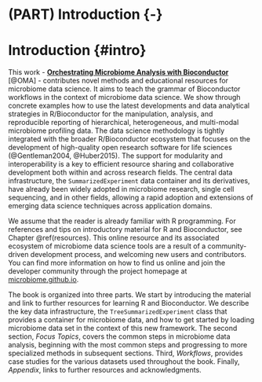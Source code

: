 # (PART) Introduction {-}

# Introduction {#intro}

<script>
document.addEventListener("click", function (event) {
    if (event.target.classList.contains("rebook-collapse")) {
        event.target.classList.toggle("active");
        var content = event.target.nextElementSibling;
        if (content.style.display === "block") {
            content.style.display = "none";
        } else {
            content.style.display = "block";
        }
    }
})
</script>

<style>
.rebook-collapse {
  background-color: #eee;
  color: #444;
  cursor: pointer;
  padding: 18px;
  width: 100%;
  border: none;
  text-align: left;
  outline: none;
  font-size: 15px;
}

.rebook-content {
  padding: 0 18px;
  display: none;
  overflow: hidden;
  background-color: #f1f1f1;
}
</style>

This work - [**Orchestrating Microbiome Analysis with Bioconductor**](https://microbiome.github.io/OMA/) [@OMA] - contributes novel
methods and educational resources for microbiome data science.  It
aims to teach the grammar of Bioconductor workflows in the context of
microbiome data science. We show through concrete examples how to use
the latest developments and data analytical strategies in
R/Bioconductor for the manipulation, analysis, and reproducible
reporting of hierarchical, heterogeneous, and multi-modal microbiome
profiling data. The data science methodology is tightly integrated
with the broader R/Bioconductor ecosystem that focuses on the
development of high-quality open research software for life
sciences (@Gentleman2004, @Huber2015). The support for modularity and
interoperability is a key to efficient resource sharing and
collaborative development both within and across research fields. The
central data infrastructure, the `SummarizedExperiment` data container
and its derivatives, have already been widely adopted in microbiome
research, single cell sequencing, and in other fields, allowing a
rapid adoption and extensions of emerging data science techniques
across application domains.

We assume that the reader is already familiar with R programming. For
references and tips on introductory material for R and Bioconductor,
see Chapter \@ref(resources). This online resource and its associated
ecosystem of microbiome data science tools are a result of a
community-driven development process, and welcoming new users and
contributors. You can find more information on how to find us online
and join the developer community through the project homepage at
[microbiome.github.io](https://microbiome.github.io).

The book is organized into three parts. We start by introducing the
material and link to further resources for learning R and
Bioconductor. We describe the key data infrastructure, the
`TreeSummarizedExperiment` class that provides a container for
microbiome data, and how to get started by loading microbiome data set
in the context of this new framework. The second section, *Focus
Topics*, covers the common steps in microbiome data analysis,
beginning with the most common steps and progressing to more
specialized methods in subsequent sections. Third, *Workflows*,
provides case studies for the various datasets used throughout the
book. Finally, *Appendix*, links to further resources and
acknowledgments.







